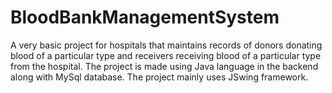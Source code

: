 # BloodBankManagementSystem
A very basic project for hospitals that maintains records of donors donating blood of a particular type and receivers receiving blood of a particular type from the hospital. The project is made using Java language in the backend along with MySql database. The project mainly uses JSwing framework.
